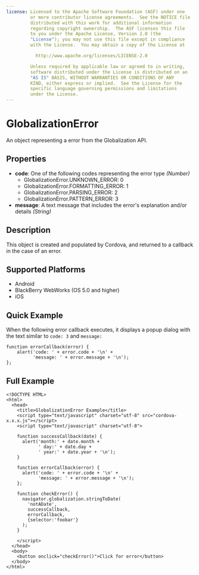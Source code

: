 ```yaml
---
license: Licensed to the Apache Software Foundation (ASF) under one
         or more contributor license agreements.  See the NOTICE file
         distributed with this work for additional information
         regarding copyright ownership.  The ASF licenses this file
         to you under the Apache License, Version 2.0 (the
         "License"); you may not use this file except in compliance
         with the License.  You may obtain a copy of the License at

           http://www.apache.org/licenses/LICENSE-2.0

         Unless required by applicable law or agreed to in writing,
         software distributed under the License is distributed on an
         "AS IS" BASIS, WITHOUT WARRANTIES OR CONDITIONS OF ANY
         KIND, either express or implied.  See the License for the
         specific language governing permissions and limitations
         under the License.
---
```


GlobalizationError
============

An object representing a error from the Globalization API.

Properties
----------

- __code__:  One of the following codes representing the error type _(Number)_
  - GlobalizationError.UNKNOWN\_ERROR: 0
  - GlobalizationError.FORMATTING\_ERROR: 1
  - GlobalizationError.PARSING\_ERROR: 2
  - GlobalizationError.PATTERN\_ERROR: 3
- __message__:  A text message that includes the error's explanation and/or details _(String)_

Description
-----------

This object is created and populated by Cordova, and returned to a callback in the case of an error.

Supported Platforms
-------------------

- Android
- BlackBerry WebWorks (OS 5.0 and higher)
- iOS

Quick Example
-------------

When the following error callback executes, it displays a
popup dialog with the text similar to `code: 3` and `message:`

    function errorCallback(error) {
        alert('code: ' + error.code + '\n' +
              'message: ' + error.message + '\n');
    };

Full Example
------------

    <!DOCTYPE HTML>
    <html>
      <head>
        <title>GlobalizationError Example</title>
        <script type="text/javascript" charset="utf-8" src="cordova-x.x.x.js"></script>
        <script type="text/javascript" charset="utf-8">

        function successCallback(date) {
          alert('month:' + date.month +
                ' day:' + date.day +
                ' year:' + date.year + '\n');
        }

        function errorCallback(error) {
          alert('code: ' + error.code + '\n' +
                'message: ' + error.message + '\n');
        };

        function checkError() {
          navigator.globalization.stringToDate(
            'notADate',
            successCallback,
            errorCallback,
            {selector:'foobar'}
          );
        }

        </script>
      </head>
      <body>
        <button onclick="checkError()">Click for error</button>
      </body>
    </html>

